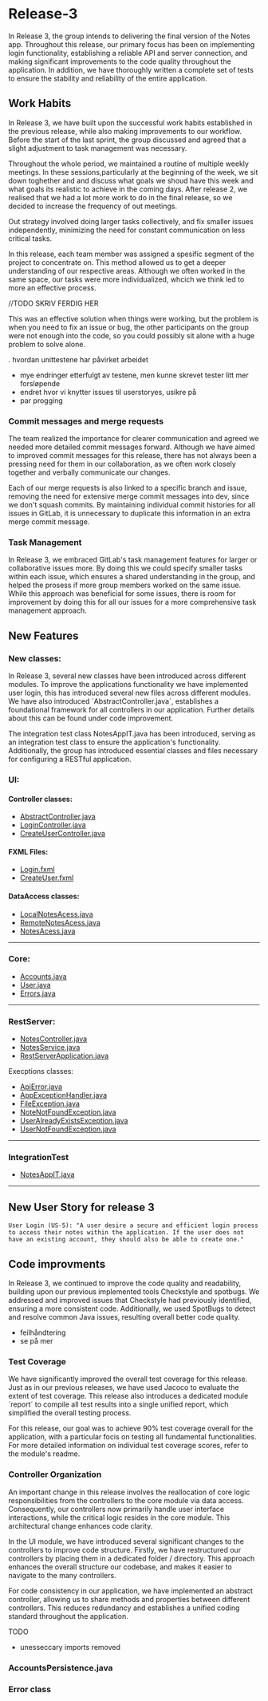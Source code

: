 # Release-3
In Release 3, the group intends to delivering the final version of the Notes app. Throughout this release, our primary focus has been on implementing login functionality, establishing a reliable API and server connection, and making significant improvements to the code quality throughout the application. In addition, we have thoroughly written a complete set of tests to ensure the stability and reliability of the entire application. 

## Work Habits
In Release 3, we have built upon the successful work habits established in the previous release, while also making improvements to our workflow. Before the start of the last sprint, the group discussed and agreed that a slight adjustment to task management was necessary. 

Throughout the whole period, we maintained a routine of multiple weekly meetings. In these sessions,particularly at the beginning of the week, we sit down toghether and and discuss what goals we shoud have this week and what goals its realistic to achieve in the coming days. After release 2, we realised that we had a lot more work to do in the final release, so we decided to increase the frequency of out meetings. 

Out strategy involved doing larger tasks collectively, and fix smaller issues independently, minimizing the need for constant communication on less critical tasks. 

In this release, each team member was assigned a spesific segment of the project to concentrate on. This method allowed us to get a deeper understanding of our respective areas. Although we often worked in the same space, our tasks were more individualized, whcich we think led to more an effective process. 

//TODO SKRIV FERDIG HER

This was an effective solution when things were working, but the problem is when you need to fix an issue or bug, the other participants on the group were not enough into the code, so you could possibly sit alone with a huge problem to solve alone. 

. hvordan unittestene har påvirket arbeidet 
- mye endringer etterfulgt av testene, men kunne skrevet tester litt mer forsløpende 
- endret hvor vi knytter issues til userstoryes, usikre på 
- par progging 

### Commit messages and merge requests 
The team realized the importance for clearer communication and agreed we needed more detailed commit messages forward. Although we have aimed to improved commit messages for this release, there has not always been a pressing need for them in our collaboration, as we often work closely together and verbally communicate our changes.  

Each of our merge requests is also linked to a specific branch and issue, removing the need for extensive merge commit messages into dev, since we don't squash commits. By maintaining individual commit histories for all issues in GitLab, it is unnecessary to duplicate this information in an extra merge commit message.  

### Task Management
In Release 3, we embraced GitLab's task management features for larger or collaborative issues more. By doing this we could specify smaller tasks within each issue, which ensures a shared understanding in the group, and helped the prosess if more group members worked on the same issue. While this approach was beneficial for some issues, there is room for improvement by doing this for all our issues for a more comprehensive task management approach.

## New Features 

### New classes:
In Release 3, several new classes have been introduced across different modules. To improve the applications functionality we have implemented user login, this has introduced several new files across different modules. We have also introduced `AbstractController.java´, establishes a foundational framework for all controllers in our application. Further details about this can be found under code improvement.

The integration test class NotesAppIT.java has been introduced, serving as an integration test class to ensure the application's functionality. Additionally, the group has introduced essential classes and files necessary for configuring a RESTful application.

### UI: 

#### Controller classes:

- [AbstractController.java](../notes/ui/src/main/java/ui/controllers/AbstractController.java) 
- [LoginController.java](../notes/ui/src/main/java/ui/controllers/LoginController.java) 
- [CreateUserController.java](../notes/ui/src/main/java/ui/controllers/CreateUserController.java) 

#### FXML Files:

- [Login.fxml](../notes/ui/src/main/resources/ui/Login.fxml) 
- [CreateUser.fxml](../notes/ui/src/main/resources/ui/CreateUser.fxml) 

#### DataAccess classes:

- [LocalNotesAcess.java](../notes/ui/src/main/java/dataaccess/LocalNotesAccess.java) 
- [RemoteNotesAcess.java](../notes/ui/src/main/java/dataaccess/RemoteNotesAccess.java) 
- [NotesAcess.java](../notes/ui/src/main/java/dataaccess/NotesAccess.java) 
___
### Core:
- [Accounts.java](../notes/core/src/main/java/core/Accounts.java) 
- [User.java](../notes/core/src/main/java/core/User.java) 
- [Errors.java](../notes/core/src/main/java/core/Errors.java) 

___
### RestServer:

- [NotesController.java](../notes/rest/src/main/java/rest/NotesController.java) 
- [NotesService.java](../notes/rest/src/main/java/rest/NotesService.java) 
- [RestServerApplication.java](../notes/rest/src/main/java/rest/RestServerApplication.java) 

Execptions classes:

- [ApiError.java](../notes/rest/src/main/java/rest/exceptions/ApiError.java) 
- [AppExceptionHandler.java](../notes/rest/src/main/java/rest/exceptions/AppExceptionHandler.java) 
- [FileException.java](../notes/rest/src/main/java/rest/exceptions/FileException.java) 
- [NoteNotFoundException.java](../notes/rest/src/main/java/rest/exceptions/NoteNotFoundException.java) 
- [UserAlreadyExistsException.java](../notes/rest/src/main/java/rest/exceptions/UserAlreadyExistsException.java) 
- [UserNotFoundException.java](../notes/rest/src/main/java/rest/exceptions/UserNotFoundException.java) 

___
### IntegrationTest

- [NotesAppIT.java](../notes/integrationtest/src/test/java/NotesAppIT.java) 

___


## New User Story for release 3 
```
User Login (US-5): "A user desire a secure and efficient login process to access their notes within the application. If the user does not have an existing account, they should also be able to create one."
```

## Code improvments 
In Release 3, we continued to improve the code quality and readability, building upon our previous implemented tools Checkstyle and spotbugs. We addressed and improved issues that Checkstyle had previously identified, ensuring a more consistent code. Additionally, we used SpotBugs to detect and resolve common Java issues, resulting overall better code quality.

- feilhåndtering 
- se på mer 

### Test Coverage 
We have significantly improved the overall test coverage for this release. Just as in our previous releases, we have used Jacoco to evaluate the extent of test coverage. This release also introduces a dedicated module `report´ to compile all test results into a single unified report, which simplified the overall testing process.

For this release, our goal was to achieve 90% test coverage overall for the application, with a particular focis on testing all fundamental functionalities. For more detailed information on individual test coverage scores, refer to the module's readme.

### Controller Organization 
An important change in this release involves the reallocation of core logic responsibilities from the controllers to the core module via data access. Consequently, our controllers now primarily handle user interface interactions, while the critical logic resides in the core module. This architectural change enhances code clarity.

In the UI module, we have introduced several significant changes to the controllers to improve code structure. Firstly, we have restructured our controllers by placing them in a dedicated folder / directory. This approach enhances the overall structure our codebase, and makes it easier to navigate to the many controllers. 

For code consistency in our application, we have implemented an abstract controller, allowing us to share methods and properties between different controllers. This reduces redundancy and establishes a unified coding standard throughout the application.

TODO
- unesseccary imports removed

### AccountsPersistence.java

### Error class 





